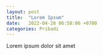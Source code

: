 ```yaml
---
layout: post
title:  "Lorem Ipsum"
date:   2022-04-28 06:58:06 +0700
categories: Pribadi
---
```

Lorem ipsum dolor sit amet